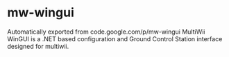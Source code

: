 # mw-wingui
Automatically exported from code.google.com/p/mw-wingui
MultiWii WinGUI is a .NET based configuration and Ground Control Station interface designed for multiwii. 
